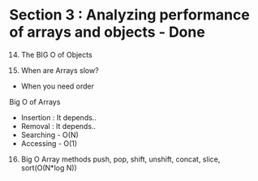 # Section 3 : Analyzing performance of arrays and objects - Done

14. The BIG O of Objects

15. When are Arrays slow?

- When you need order

Big O of Arrays

- Insertion : It depends..
- Removal : It depends..
- Searching - O(N)
- Accessing - O(1)

16. Big O Array methods
push, pop, shift, unshift, concat, slice, sort(O(N*log N))